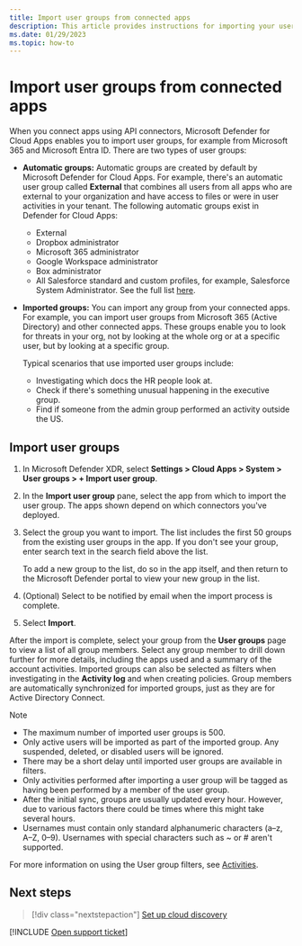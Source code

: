```yaml
---
title: Import user groups from connected apps
description: This article provides instructions for importing your user groups from connected apps into Defender for Cloud Apps.
ms.date: 01/29/2023
ms.topic: how-to
---
```


# Import user groups from connected apps



When you connect apps using API connectors, Microsoft Defender for Cloud Apps enables you to import user groups, for example from Microsoft 365 and Microsoft Entra ID. There are two types of user groups:

- **Automatic groups:** Automatic groups are created by default by Microsoft Defender for Cloud Apps. For example, there's an automatic user group called **External** that combines all users from all apps who are external to your organization and have access to files or were in user activities in your tenant. The following automatic groups exist in Defender for Cloud Apps:

  - External
  - Dropbox administrator
  - Microsoft 365 administrator
  - Google Workspace administrator
  - Box administrator
  - All Salesforce standard and custom profiles, for example, Salesforce System Administrator. See the full list [here](https://help.salesforce.com/s/articleView?id=sf.standard_profiles.htm).

- **Imported groups:** You can import any group from your connected apps. For example, you can import user groups from Microsoft 365 (Active Directory) and other connected apps. These groups enable you to look for threats in your org, not by looking at the whole org or at a specific user, but by looking at a specific group.

  Typical scenarios that use imported user groups include:

  - Investigating which docs the HR people look at.
  - Check if there's something unusual happening in the executive group.
  - Find if someone from the admin group performed an activity outside the US.

## Import user groups

1. In Microsoft Defender XDR, select **Settings > Cloud Apps > System > User groups > + Import user group**.

1. In the **Import user group** pane, select the app from which to import the user group. The apps shown depend on which connectors you've deployed.

1. Select the group you want to import. The list includes the first 50 groups from the existing user groups in the app. If you don't see your group, enter search text in the search field above the list.

   To add a new group to the list, do so in the app itself, and then return to the Microsoft Defender portal to view your new group in the list.

1. (Optional) Select to be notified by email when the import process is complete. 

1. Select **Import**.

After the import is complete, select your group from the **User groups** page to view a list of all group members. Select any group member to drill down further for more details, including the apps used and a summary of the account activities. Imported groups can also be selected as filters when investigating in the **Activity log** and when creating policies. Group members are automatically synchronized for imported groups, just as they are for Active Directory Connect.

> [!NOTE]
>
> - The maximum number of imported user groups is 500.
> - Only active users will be imported as part of the imported group. Any suspended, deleted, or disabled users will be ignored.
> - There may be a short delay until imported user groups are available in filters.
> - Only activities performed after importing a user group will be tagged as having been performed by a member of the user group.
> - After the initial sync, groups are usually updated every hour. However, due to various factors there could be times where this might take several hours.
> - Usernames must contain only standard alphanumeric characters (a–z, A–Z, 0–9). Usernames with special characters such as ~ or # aren't supported.

For more information on using the User group filters, see [Activities](activity-filters.md).

## Next steps

> [!div class="nextstepaction"]
> [Set up cloud discovery](set-up-cloud-discovery.md)

[!INCLUDE [Open support ticket](includes/support.md)]
